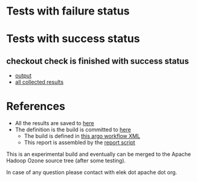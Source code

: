 # Tests with failure status


# Tests with success status

## checkout check is finished with success status

   * [output](https://raw.githubusercontent.com/elek/ozone-ci/master/pr/pr-hdds-2121-gkqvh/checkout/output.log)
   * [all collected results](https://github.com/elek/ozone-ci/tree/master/pr/pr-hdds-2121-gkqvh/checkout)




# References

 * All the results are saved to [here](https://github.com/elek/ozone-ci/tree/master/pr/pr-hdds-2121-gkqvh/)
 * The definition is the build is committed to [here](https://github.com/elek/argo-ozone)
    * The build is defined in [this argo workflow XML](https://github.com/elek/argo-ozone/blob/master/ozone-build.yaml)
    * This report is assembled by the [report script](https://github.com/elek/argo-ozone/blob/master/scripts/report.sh)

This is an experimental build and eventually can be merged to the Apache Hadoop Ozone source tree (after some testing).

In case of any question please contact with elek dot apache dot org.
